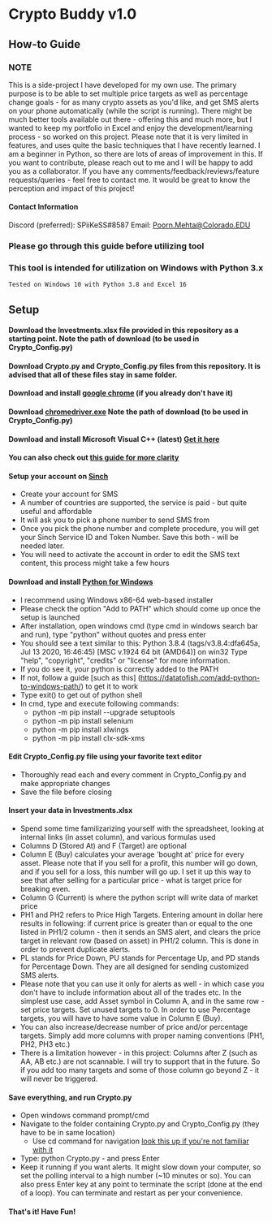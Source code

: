 # Crypto Buddy v1.0
## How-to Guide

### NOTE
This is a side-project I have developed for my own use. The primary purpose is to be able to set multiple price targets as well as percentage change goals - for as many crypto assets as you'd like, and get SMS alerts on your phone automatically (while the script is running). There might be much better tools available out there - offering this and much more, but I wanted to keep my portfolio in Excel and enjoy the development/learning process - so worked on this project. 
Please note that it is very limited in features, and uses quite the basic techniques that I have recently learned. I am a beginner in Python, so there are lots of areas of improvement in this. If you want to contribute, please reach out to me and I will be happy to add you as a collaborator. If you have any comments/feedback/reviews/feature requests/queries - feel free to contact me. It would be great to know the perception and impact of this project!

#### Contact Information
Discord (preferred): SPiiKeSS#8587
Email: Poorn.Mehta@Colorado.EDU

### Please go through this guide before utilizing tool
### This tool is intended for utilization on Windows with Python 3.x 
    Tested on Windows 10 with Python 3.8 and Excel 16


## Setup
#### Download the Investments.xlsx file provided in this repository as a starting point. Note the path of download (to be used in Crypto_Config.py)
#### Download Crypto.py and Crypto_Config.py files from this repository. It is advised that all of these files stay in same folder. 
#### Download and install [google chrome](https://www.google.com/chrome/) (if you already don't have it)
#### Download [chromedriver.exe](https://chromedriver.chromium.org/) Note the path of download (to be used in Crypto_Config.py)
#### Download and install Microsoft Visual C++ (latest) [Get it here](https://visualstudio.microsoft.com/visual-cpp-build-tools/) 
#### You can also check out [this guide for more clarity](https://medium.com/@jacky_ttt/day060-fix-error-microsoft-visual-c-14-0-is-required-629413e798cd)
#### Setup your account on [Sinch](https://www.sinch.com/)
  * Create your account for SMS
  * A number of countries are supported, the service is paid - but quite useful and affordable
  * It will ask you to pick a phone number to send SMS from 
  * Once you pick the phone number and complete procedure, you will get your Sinch Service ID and Token Number. Save this both - will be needed later.
  * You will need to activate the account in order to edit the SMS text content, this process might take a few hours 
#### Download and install [Python for Windows](https://www.python.org/downloads/windows/)
  * I recommend using Windows x86-64 web-based installer
  * Please check the option "Add to PATH" which should come up once the setup is launched 
  * After installation, open windows cmd (type cmd in windows search bar and run), type "python" without quotes and press enter
  * You should see a text similar to this: Python 3.8.4 (tags/v3.8.4:dfa645a, Jul 13 2020, 16:46:45) [MSC v.1924 64 bit (AMD64)] on win32
Type "help", "copyright", "credits" or "license" for more information.
  * If you do see it, your python is correctly added to the PATH
  * If not, follow a guide [such as this] (https://datatofish.com/add-python-to-windows-path/) to get it to work
  * Type exit() to get out of python shell
  * In cmd, type and execute following commands: 
    * python -m pip install --upgrade setuptools
    * python -m pip install selenium
    * python -m pip install xlwings
    * python -m pip install clx-sdk-xms
#### Edit Crypto_Config.py file using your favorite text editor
  * Thoroughly read each and every comment in Crypto_Config.py and make appropriate changes
  * Save the file before closing
#### Insert your data in Investments.xlsx
  * Spend some time familizarizing yourself with the spreadsheet, looking at internal links (in asset column), and various formulas used 
  * Columns D (Stored At) and F (Target) are optional
  * Column E (Buy) calculates your average 'bought at' price for every asset. Please note that if you sell for a profit, this number will go down, and if you sell for a loss, this number will go up. I set it up this way to see that after selling for a particular price - what is target price for breaking even. 
  * Column G (Current) is where the python script will write data of market price
  * PH1 and PH2 refers to Price High Targets. Entering amount in dollar here results in following: if current price is greater than or equal to the one listed in PH1/2 column - then it sends an SMS alert, and clears the price target in relevant row (based on asset) in PH1/2 column. This is done in order to prevent duplicate alerts.
  * PL stands for Price Down, PU stands for Percentage Up, and PD stands for Percentage Down. They are all designed for sending customized SMS alerts.
  * Please note that you can use it only for alerts as well - in which case you don't have to include information about all of the trades etc. In the simplest use case, add Asset symbol in Column A, and in the same row - set price targets. Set unused targets to 0. In order to use Percentage targets, you will have to have some value in Column E (Buy). 
  * You can also increase/decrease number of price and/or percentage targets. Simply add more columns with proper naming conventions (PH1, PH2, PH3 etc.)
  * There is a limitation however - in this project: Columns after Z (such as AA, AB etc.) are not scannable. I will try to support that in the future. So if you add too many targets and some of those column go beyond Z - it will never be triggered. 
#### Save everything, and run Crypto.py
  * Open windows command prompt/cmd
  * Navigate to the folder containing Crypto.py and Crypto_Config.py (they have to be in same location)
    * Use cd command for navigation [look this up if you're not familiar with it](https://www.digitalcitizen.life/command-prompt-how-use-basic-commands)
  * Type: python Crypto.py - and press Enter
  * Keep it running if you want alerts. It might slow down your computer, so set the polling interval to a high number (~10 minutes or so). You can also press Enter key at any point to terminate the script (done at the end of a loop). You can terminate and restart as per your convenience. 
#### That's it! Have Fun! 
  
  
